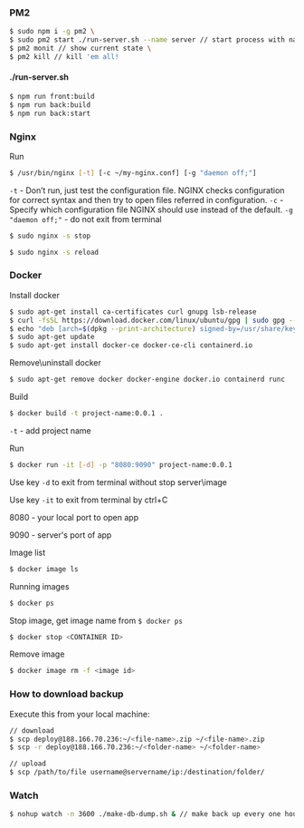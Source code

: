 ### PM2
```bash
$ sudo npm i -g pm2 \
$ sudo pm2 start ./run-server.sh --name server // start process with name 'server' \
$ pm2 monit // show current state \
$ pm2 kill // kill 'em all!
```


#### ./run-server.sh
```bash
$ npm run front:build
$ npm run back:build
$ npm run back:start
```


### Nginx

Run
```bash
$ /usr/bin/nginx [-t] [-c ~/my-nginx.conf] [-g "daemon off;"]
```

`-t` - Don’t run, just test the configuration file. NGINX checks configuration for correct syntax and then try to open files referred in configuration.
`-c` - Specify which configuration file NGINX should use instead of the default.
`-g "daemon off;"` - do not exit from terminal

```bash
$ sudo nginx -s stop
```

```bash
$ sudo nginx -s reload
```

### Docker

Install docker
```bash
$ sudo apt-get install ca-certificates curl gnupg lsb-release
$ curl -fsSL https://download.docker.com/linux/ubuntu/gpg | sudo gpg --dearmor -o /usr/share/keyrings/docker-archive-keyring.gpg
$ echo "deb [arch=$(dpkg --print-architecture) signed-by=/usr/share/keyrings/docker-archive-keyring.gpg] https://download.docker.com/linux/ubuntu $(lsb_release -cs) stable" | sudo tee /etc/apt/sources.list.d/docker.list > /dev/null
$ sudo apt-get update
$ sudo apt-get install docker-ce docker-ce-cli containerd.io
```

Remove\uninstall docker
```bash
$ sudo apt-get remove docker docker-engine docker.io containerd runc
```


Build
```bash
$ docker build -t project-name:0.0.1 .
```

`-t` - add project name

Run
```bash
$ docker run -it [-d] -p "8080:9090" project-name:0.0.1
```
Use key `-d` to exit from terminal without stop server\image

Use key `-it` to exit from terminal by ctrl+C

8080 - your local port to open app

9090 - server's port of app

Image list
```bash
$ docker image ls
```

Running images
```bash
$ docker ps
```

Stop image, get image name from `$ docker ps`
```bash
$ docker stop <CONTAINER ID>
```

Remove image
```bash
$ docker image rm -f <image id>
```


### How to download backup

Execute this from your local machine:

```bash
// download
$ scp deploy@188.166.70.236:~/<file-name>.zip ~/<file-name>.zip
$ scp -r deploy@188.166.70.236:~/<folder-name> ~/<folder-name>

// upload
$ scp /path/to/file username@servername/ip:/destination/folder/
```

### Watch

```bash
$ nohup watch -n 3600 ./make-db-dump.sh & // make back up every one hour
```
